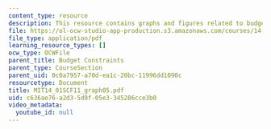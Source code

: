 ```yaml
---
content_type: resource
description: This resource contains graphs and figures related to budget constraints.
file: https://ol-ocw-studio-app-production.s3.amazonaws.com/courses/14-01sc-principles-of-microeconomics-fall-2011/c636ae76a2d35d9f05e3345286cce3b0_MIT14_01SCF11_graph05.pdf
file_type: application/pdf
learning_resource_types: []
ocw_type: OCWFile
parent_title: Budget Constraints
parent_type: CourseSection
parent_uid: 0c0a7957-a70d-ea1c-20bc-11996dd1090c
resourcetype: Document
title: MIT14_01SCF11_graph05.pdf
uid: c636ae76-a2d3-5d9f-05e3-345286cce3b0
video_metadata:
  youtube_id: null
---
```


